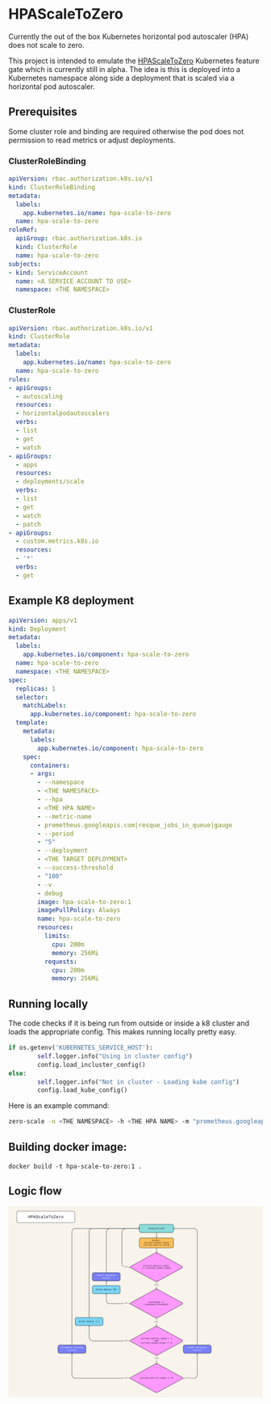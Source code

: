 # HPAScaleToZero

Currently the out of the box Kubernetes horizontal pod autoscaler (HPA) does not scale to zero. 

This project is intended to emulate the [HPAScaleToZero](https://kubernetes.io/docs/reference/command-line-tools-reference/feature-gates/) Kubernetes feature gate which is currently still in alpha.
The idea is this is deployed into a Kubernetes namespace along side a deployment that is scaled via a horizontal pod autoscaler.

## Prerequisites

Some cluster role and binding are required otherwise the pod does not permission to read metrics or adjust deployments.

### ClusterRoleBinding
```yaml
apiVersion: rbac.authorization.k8s.io/v1
kind: ClusterRoleBinding
metadata:
  labels:
    app.kubernetes.io/name: hpa-scale-to-zero
  name: hpa-scale-to-zero
roleRef:
  apiGroup: rbac.authorization.k8s.io
  kind: ClusterRole
  name: hpa-scale-to-zero
subjects:
- kind: ServiceAccount
  name: <A SERVICE ACCOUNT TO USE>
  namespace: <THE NAMESPACE>
```

### ClusterRole
```yaml
apiVersion: rbac.authorization.k8s.io/v1
kind: ClusterRole
metadata:
  labels:
    app.kubernetes.io/name: hpa-scale-to-zero
  name: hpa-scale-to-zero
rules:
- apiGroups:
  - autoscaling
  resources:
  - horizontalpodautoscalers
  verbs:
  - list
  - get
  - watch
- apiGroups:
  - apps
  resources:
  - deployments/scale
  verbs:
  - list
  - get
  - watch
  - patch
- apiGroups:
  - custom.metrics.k8s.io
  resources:
  - '*'
  verbs:
  - get
```

## Example K8 deployment

```yaml
apiVersion: apps/v1
kind: Deployment
metadata:
  labels:
    app.kubernetes.io/component: hpa-scale-to-zero
  name: hpa-scale-to-zero
  namespace: <THE NAMESPACE>
spec:
  replicas: 1
  selector:
    matchLabels:
      app.kubernetes.io/component: hpa-scale-to-zero
  template:
    metadata:
      labels:
        app.kubernetes.io/component: hpa-scale-to-zero
    spec:
      containers:
      - args:
        - --namespace
        - <THE NAMESPACE>
        - --hpa
        - <THE HPA NAME>
        - --metric-name
        - prometheus.googleapis.com|resque_jobs_in_queue|gauge
        - --period
        - "5"
        - --deployment
        - <THE TARGET DEPLOYMENT>
        - --success-threshold
        - "100"
        - -v
        - debug
        image: hpa-scale-to-zero:1
        imagePullPolicy: Always
        name: hpa-scale-to-zero
        resources:
          limits:
            cpu: 200m
            memory: 256Mi
          requests:
            cpu: 200m
            memory: 256Mi
```

## Running locally

The code checks if it is being run from outside or inside a k8 cluster and loads the appropriate config.
This makes running locally pretty easy.

```python
if os.getenv('KUBERNETES_SERVICE_HOST'):
		self.logger.info("Using in cluster config")
		config.load_incluster_config()
else:
		self.logger.info("Not in cluster - Loading kube config")
		config.load_kube_config()
```

Here is an example command:
```bash
zero-scale -n <THE NAMESPACE> -h <THE HPA NAME> -m "prometheus.googleapis.com|resque_jobs_in_queue|gauge" -v debug -p 2 -d <DEPLOYMENT NAME>
```


## Building docker image:
```
docker build -t hpa-scale-to-zero:1 .
```

## Logic flow
![](images/HPAScaleToZero.svg)
